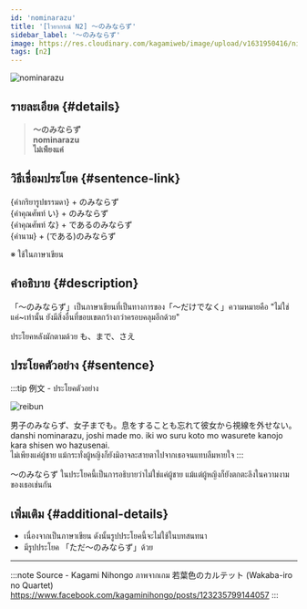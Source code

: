 ```yaml
---
id: 'nominarazu'
title: '[ไวยากรณ์ N2] 〜のみならず'
sidebar_label: '〜のみならず'
image: https://res.cloudinary.com/kagamiweb/image/upload/v1631950416/nihongo/grammar/n2/reibun/nominarazu.jpg
tags: [n2]
---
```


![nominarazu](https://res.cloudinary.com/kagamiweb/image/upload/v1633531016/nihongo/grammar/n2/nominarazu.png)

## รายละเอียด {#details}

> **〜のみならず**  
> **nominarazu**  
> **ไม่เพียงแค่**

## วิธีเชื่อมประโยค {#sentence-link}

{คำกริยารูปธรรมดา} + のみならず  
{คำคุณศัพท์ い} + のみならず  
{คำคุณศัพท์ な} + であるのみならず  
{คำนาม} + (である)のみならず  

※ ใช้ในภาษาเขียน

## คำอธิบาย {#description}

「〜のみならず」เป็นภาษาเขียนที่เป็นทางการของ「〜だけでなく」ความหมายคือ "ไม่ใช่แค่~เท่านั้น ยังมีสิ่งอื่นที่ขอบเขตกว้างกว่าครอบคลุมอีกด้วย"

ประโยคหลังมักตามด้วย も、まで、さえ

## ประโยคตัวอย่าง {#sentence}

:::tip 例文 - ประโยคตัวอย่าง

![reibun](https://res.cloudinary.com/kagamiweb/image/upload/v1631950416/nihongo/grammar/n2/reibun/nominarazu.jpg)

男子のみならず、女子までも。息をすることも忘れて彼女から視線を外せない。  
danshi nominarazu, joshi made mo. iki wo suru koto mo wasurete kanojo kara shisen wo hazusenai.  
ไม่เพียงแค่ผู้ชาย แม้กระทั่งผู้หญิงก็ยังมิอาจละสายตาไปจากเธอจนแทบลืมหายใจ
:::

〜のみならず ในประโยคนี้เป็นการอธิบายว่าไม่ใช่แค่ผู้ชาย แม้แต่ผู้หญิงก็ยังตกตะลึงในความงามของเธอเช่นกัน

## เพิ่มเติม {#additional-details}

- เนื่องจากเป็นภาษาเขียน ดังนั้นรูปประโยคนี้จะไม่ใช้ในบทสนทนา
- มีรูปประโยค 「ただ〜のみならず」ด้วย

---
:::note Source - Kagami Nihongo
ภาพจากเกม 若葉色のカルテット (Wakaba-iro no Quartet)  
https://www.facebook.com/kagaminihongo/posts/123235799144057
:::